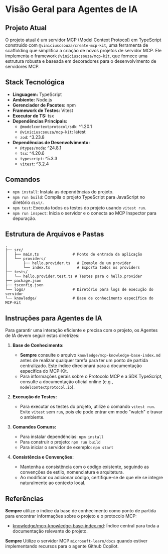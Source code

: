 # Visão Geral para Agentes de IA

## Projeto Atual

O projeto atual é um servidor MCP (Model Context Protocol) em TypeScript construído com `@viniciuscsouza/create-mcp-kit`, uma ferramenta de scaffolding que simplifica a criação de novos projetos de servidor MCP. Ele implementa o framework `@viniciuscsouza/mcp-kit`, que fornece uma estrutura robusta e baseada em decoradores para o desenvolvimento de servidores MCP.

## Stack Tecnológica

- **Linguagem:** TypeScript
- **Ambiente:** Node.js
- **Gerenciador de Pacotes:** npm
- **Framework de Testes:** Vitest
- **Executor de TS:** tsx
- **Dependências Principais:**
    - `@modelcontextprotocol/sdk`: ^1.20.1
    - `@viniciuscsouza/mcp-kit`: latest
    - `zod`: ^3.23.8
- **Dependências de Desenvolvimento:**
    - `@types/node`: ^24.8.1
    - `tsx`: ^4.20.6
    - `typescript`: ^5.3.3
    - `vitest`: ^3.2.4

## Comandos

- `npm install`: Instala as dependências do projeto.
- `npm run build`: Compila o projeto TypeScript para JavaScript no diretório `dist/`.
- `npm test`: Executa todos os testes do projeto usando `vitest run`.
- `npm run inspect`: Inicia o servidor e o conecta ao MCP Inspector para depuração.

## Estrutura de Arquivos e Pastas

```
.
├── src/
│   ├── main.ts               # Ponto de entrada da aplicação
│   └── providers/
│       ├── hello.provider.ts   # Exemplo de um provider
│       └── index.ts            # Exporta todos os providers
├── tests/
│   └── hello.provider.test.ts # Testes para o hello.provider
├── package.json
├── tsconfig.json
└── logs/                     # Diretório para logs de execução do servidor
└── knowledge/                # Base de conhecimento específica do MCP-Kit
```

## Instruções para Agentes de IA

Para garantir uma interação eficiente e precisa com o projeto, os Agentes de IA devem seguir estas diretrizes:

1.  **Base de Conhecimento:**
    *   **Sempre** consulte o arquivo `knowledge/mcp-knowledge-base-index.md` antes de realizar qualquer tarefa para ter um ponto de partida centralizado. Este índice direcionará para a documentação específica do MCP-Kit.
    *   Para informações gerais sobre o Protocolo MCP e a SDK TypeScript, consulte a documentação oficial online (e.g., `modelcontextprotocol.io`).

2.  **Execução de Testes:**
    *   Para executar os testes do projeto, utilize o comando `vitest run`. Evite `vitest` sem `run`, pois ele pode entrar em modo "watch" e travar o ambiente.

3.  **Comandos Comuns:**
    *   Para instalar dependências: `npm install`
    *   Para construir o projeto: `npm run build`
    *   Para iniciar o servidor de exemplo: `npm start`

4.  **Consistência e Convenções:**
    *   Mantenha a consistência com o código existente, seguindo as convenções de estilo, nomenclatura e arquitetura.
    *   Ao modificar ou adicionar código, certifique-se de que ele se integre naturalmente ao contexto local.

## Referências
**Sempre** utilize o índice da base de conhecimento como ponto de partida para encontrar informações sobre o projeto e o protocolo MCP:

- [knowledge/mcp-knowledge-base-index.md](knowledge/mcp-knowledge-base-index.md): Índice central para toda a documentação relevante do projeto.

**Sempre** Utilize o servidor MCP `microsoft-learn/docs` quando estiver implementando recursos para o agente Github Copilot.